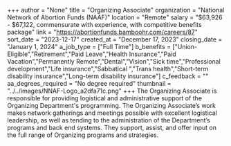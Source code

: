 +++
author = "None"
title = "Organizing Associate"
organization = "National Network of Abortion Funds (NAAF)"
location = "Remote"
salary = "$63,926 - $67,122, commensurate with experience, with competitive benefits package"
link = "https://abortionfunds.bamboohr.com/careers/87"
sort_date = "2023-12-17"
created_at = "December 17, 2023"
closing_date = "January 1, 2024"
a_job_type = ["Full Time"]
b_benefits = ["Union-Eligible","Retirement","Paid Leave","Health Insurance","Paid Vacation","Permanently Remote","Dental","Vision","Sick time","Professional development","Life insurance","Sabbatical ","Trans health","Short-term disability insurance","Long-term disability insurance"]
c_feedback = ""
aa_degrees_required = "No degree required"
thumbnail = "../../images/NNAF-Logo_a2dfa71c.png"
+++
The Organizing Associate is responsible for providing logistical and administrative support of the Organizing Department's programming. The Organizing Associate’s work makes network gatherings and meetings possible with excellent logistical leadership, as well as tending to the administration of the Department’s programs and back end systems. They support, assist, and offer input on the full range of Organizing programs and strategies.